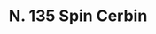 ---
title: "N. 135 Spin Cerbin"
permalink: "/edition/plant135/"
plant-name: "N. 135"
plant-number: "135"
plant-xml: "/assets/xml/plant135.xml"
plant-img1: "/assets/img/plant135_verso.jpg"
plant-img2: "/assets/img/plant135.jpg"
plant-title: "N. 135 Spin Cerbin"
plant-wfo-link: ""
plant-kew-link: ""
plant-taxon-content: ""
layout: single-xml
---